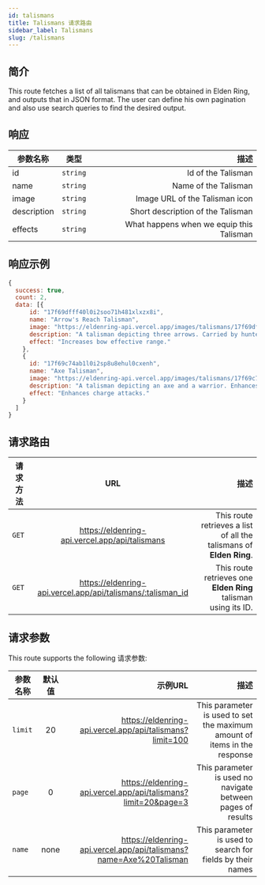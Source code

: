 ```yaml
---
id: talismans
title: Talismans 请求路由
sidebar_label: Talismans
slug: /talismans
---
```


## 简介

This route fetches a list of all talismans that can be obtained in Elden Ring, and outputs that in JSON format. The user can define his own pagination and also use search queries to find the desired output.

## 响应

| 参数名称        |      类型      |   描述 |
| ------------- | :-----------: | -----: |
| id         | `string` | Id of the Talisman |
| name         | `string` | Name of the Talisman |
| image         | `string` | Image URL of the Talisman icon |
| description         | `string` | Short description of the Talisman |
| effects        | `string` | What happens when we equip this Talisman |

## 响应示例

```javascript
{
  success: true,
  count: 2,
  data: [{
      id: "17f69dfff40l0i2soo71h481xlxzx8i",
      name: "Arrow's Reach Talisman",
      image: "https://eldenring-api.vercel.app/images/talismans/17f69dfff40l0i2soo71h481xlxzx8i.png",
      description: "A talisman depicting three arrows. Carried by hunters of beasts.",
      effect: "Increases bow effective range."
    },
    {
      id: "17f69c74ab1l0i2sp8u8ehul0cxenh",
      name: "Axe Talisman",
      image: "https://eldenring-api.vercel.app/images/talismans/17f69c74ab1l0i2sp8u8ehul0cxenh.png",
      description: "A talisman depicting an axe and a warrior. Enhances charge attacks.",
      effect: "Enhances charge attacks."
    }
  ]
}
```


## 请求路由

| 请求方法        |      URL      |   描述 |
| ------------- | :-----------: | -----: |
| `GET`         | https://eldenring-api.vercel.app/api/talismans | This route retrieves a list of all the talismans of **Elden Ring**. |
| `GET`         | https://eldenring-api.vercel.app/api/talismans/:talisman_id | This route retrieves one **Elden Ring** talisman using its ID. |

## 请求参数

This route supports the following 请求参数:

| 参数名称        |      默认值      | 示例URL |  描述 |
| ------------- | :-----------: | -----: |  -----: |
| `limit`        | 20 | https://eldenring-api.vercel.app/api/talismans?limit=100 | This parameter is used to set the maximum amount of items in the response |
| `page`         | 0 | https://eldenring-api.vercel.app/api/talismans?limit=20&page=3 | This parameter is used no navigate between pages of results |
| `name`         | none | https://eldenring-api.vercel.app/api/talismans?name=Axe%20Talisman  | This parameter is used to search for fields by their names |
